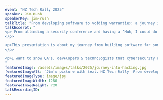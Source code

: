 ```yaml
---
event: "NZ Tech Rally 2025"
speaker: Jim Rush
speakerKey: jim-rush
talkTitle: "From developing software to voiding warranties: a journey into hacking"
talkExcerpt: "  
<p> From attending a security conference and having a ‘Huh, I could do that’ moment, all the way through to presenting original Microsoft 0-days at DEFCON (the world’s largest hacking conference), what happens when a developer wants to become a hacker and break things instead of make things?
</p>

<p>This presentation is about my journey from building software for some of NZ’s largest profile startups and organisations, to the moment that I realised that being a hacker wasn’t a million miles away from my software skillset. 
</p>

<p>I want to show QA’s, developers & technologists that cybersecurity and hacking things isn’t an inscrutable field, it’s just another side of what they do day to day.</p>
"
featuredImage: /assets/images/talks/2025/journey-into-hacking.jpg
featuredImageAlt: "Jim's picture with text: NZ Tech Rally. From developing software to voiding warranties. A talk by Jim Rush, Senior Security Consultant @ PrivSec Consulting"
featuredImageType: image/jpg
featuredImageWidth: 1280
featuredImageHeight: 720
talkRecordingID:
---
```

